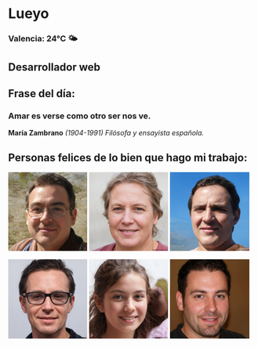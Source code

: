 # Lueyo
### Valencia:  24°C 🌤️
## Desarrollador web
## Frase del día:
<!-- START QUOTE -->
### Amar es verse como otro ser nos ve.
**María Zambrano** *(1904-1991) Filósofa y ensayista española.*
<!-- END QUOTE -->






## Personas felices de lo bien que hago mi trabajo:

<p float="left">
  <img src="src/image_0.png" width="32%" />
  <img src="src/image_1.png" width="32%" /> 
  <img src="src/image_2.png" width="32%" />
</p>
<p float="left">
  <img src="src/image_3.png" width="32%" />
  <img src="src/image_4.png" width="32%" /> 
  <img src="src/image_5.png" width="32%" />
</p>
